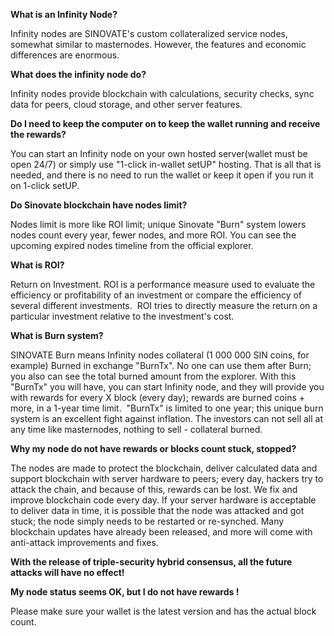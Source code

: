 **What is an Infinity Node?**

Infinity nodes are SINOVATE's custom collateralized service nodes, somewhat similar to masternodes. However, the features and economic differences are enormous.



**What does the infinity node do?**

Infinity nodes provide blockchain with calculations, security checks, sync data for peers, cloud storage, and other server features. 


**Do I need to keep the computer on to keep the wallet running and receive the rewards?**

You can start an Infinity node on your own hosted server(wallet must be open 24/7) or simply use "1-click in-wallet setUP" hosting. That is all that is needed, and there is no need to run the wallet or keep it open if you run it on 1-click setUP.


**Do Sinovate blockchain have nodes limit?**

Nodes limit is more like ROI limit; unique Sinovate "Burn" system lowers nodes count every year, fewer nodes, and more ROI. You can see the upcoming expired nodes timeline from the official explorer.


**What is ROI?**

Return on Investment.
ROI is a performance measure used to evaluate the efficiency or profitability of an investment or compare the efficiency of several different investments. 
ROI tries to directly measure the return on a particular investment relative to the investment's cost.

**What is Burn system?**

SINOVATE Burn means Infinity nodes collateral (1 000 000 SIN coins, for example) Burned in exchange "BurnTx". No one can use them after Burn; you also can see the total burned amount from the explorer.
With this "BurnTx" you will have, you can start Infinity node, and they will provide you with rewards for every X block (every day); rewards are burned coins + more, in a 1-year time limit. 
"BurnTx" is limited to one year; this unique burn system is an excellent fight against inflation. The investors can not sell all at any time like masternodes, nothing to sell - collateral burned.

**Why my node do not have rewards or blocks count stuck, stopped?**

The nodes are made to protect the blockchain, deliver calculated data and support blockchain with server hardware to peers; every day, hackers try to attack the chain, and because of this, rewards can be lost. We fix and improve blockchain code every day. If your server hardware is acceptable to deliver data in time, it is possible that the node was attacked and got stuck; the node simply needs to be restarted or re-synched. Many blockchain updates have already been released, and more will come with anti-attack improvements and fixes. 

**With the release of triple-security hybrid consensus, all the future attacks will have no effect!**

**My node status seems OK, but I do not have rewards !**

Please make sure your wallet is the latest version and has the actual block count.
